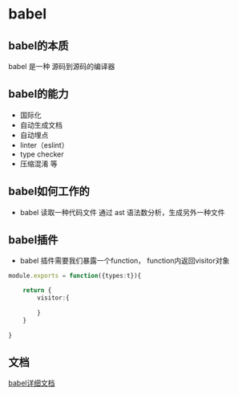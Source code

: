 <!--
 * @Description: 
 * @Autor: 吴浩舟
 * @Date: 2022-09-20 11:43:59
 * @LastEditors: 吴浩舟
 * @LastEditTime: 2022-09-20 14:30:57
-->
# babel

## babel的本质
babel 是一种 源码到源码的编译器

## babel的能力
- 国际化
- 自动生成文档
- 自动埋点
- linter（eslint）
- type checker
- 压缩混淆
等

## babel如何工作的
- babel 读取一种代码文件 通过 ast 语法数分析，生成另外一种文件

## babel插件
- babel 插件需要我们暴露一个function， function内返回visitor对象
```ts
module.exports = function({types:t}){

    return {
        visitor:{
            
        }
    }
    
}
```

## 文档
[babel详细文档](https://github.com/jamiebuilds/babel-handbook/blob/master/translations/zh-Hans/plugin-handbook.md)